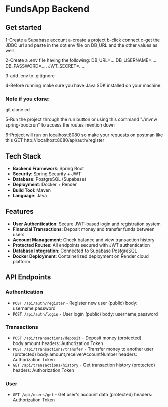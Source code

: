 # FundsApp Backend


## Get started
1-Create a Supabase account
  a-create a project
  b-click connect
  c-get the JDBC url and paste in the dot env file on DB_URL and the other values as well


2-Create a .env file having the following:
DB_URL=...
DB_USERNAME=....
DB_PASSWORD=....
JWT_SECRET=....

3-add .env to .gitignore

4-Before running make sure you have Java SDK installed on your machine.

### Note if you clone:

git clone <repo-url>
cd <directory>


5-Run the project through the run button or using this command
"./mvnw spring-boot:run"
to access the routes mention down

6-Project will run on localhost:8080 so make your requests on postman like this
GET http://localhost:8080/api/auth/register


## Tech Stack

- **Backend Framework**: Spring Boot
- **Security**: Spring Security + JWT
- **Database**: PostgreSQL (Supabase)
- **Deployment**: Docker + Render
- **Build Tool**: Maven
- **Language**: Java

## Features

- **User Authentication**: Secure JWT-based login and registration system
- **Financial Transactions**: Deposit money and transfer funds between users
- **Account Management**: Check balance and view transaction history
- **Protected Routes**: All endpoints secured with JWT authentication
- **Database Integration**: Connected to Supabase PostgreSQL
- **Docker Deployment**: Containerized deployment on Render cloud platform



## API Endpoints

### Authentication
- `POST /api/auth/register` - Register new user (public) body: username,password
- `POST /api/auth/login` - User login (public)  body: username,password

### Transactions
- `POST /api/transactions/deposit` - Deposit money (protected) body:amount  headers: Authorization Token 
- `POST /api/transactions/transfer` - Transfer money to another user (protected) body:amount,receiverAccountNumber headers: Authorization Token
- `GET /api/transactions/history` - Get transaction history (protected) headers: Authorization Token

### User
- `GET /api/users/get` - Get user's account data (protected) headers: Authorization Token

